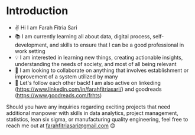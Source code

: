 # Introduction
- ✌️ Hi I am Farah Fitria Sari
- 📚 I am currently learning all about data, digital process, self-development, and skills to ensure that I can be a good professional in work setting
- 💡 I am interested in learning new things, creating actionable insights, understanding the needs of society, and most of all  being relevant
- 🤝 I am looking to collaborate on anything that involves establishment or improvement of a system utilized by many
- 🔗 Let's follow each other back! I am also active on linkeding (https://www.linkedin.com/in/farahfitriasari/) and goodreads (https://www.goodreads.com/frhts)

Should you have any inquiries regarding exciting projects that need additional manpower with skills in data analytics, project management, statistics, lean six sigma, or manufacturing quality engineering, feel free to reach me out at farahfitriasari@gmail.com 😊
